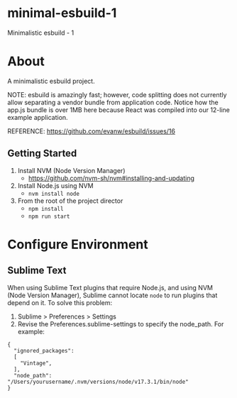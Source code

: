 # minimal-esbuild-1
Minimalistic esbuild - 1

About
=====
A minimalistic esbuild project.

NOTE: esbuild is amazingly fast; however, code splitting does not currently allow separating a vendor bundle from application code.  Notice how the app.js bundle is over 1MB here because React was compiled into our 12-line example application.

REFERENCE: https://github.com/evanw/esbuild/issues/16

Getting Started
---------------
1. Install NVM (Node Version Manager)
    * https://github.com/nvm-sh/nvm#installing-and-updating
2. Install Node.js using NVM
    * `nvm install node`
3. From the root of the project director
    * `npm install`
    * `npm run start`


Configure Environment
=====================

Sublime Text
------------
When using Sublime Text plugins that require Node.js, and using NVM (Node Version Manager), Sublime cannot locate `node` to run plugins that depend on it.  To solve this problem:

1. Sublime > Preferences > Settings
2. Revise the Preferences.sublime-settings to specify the node_path. For example:

```
{
  "ignored_packages":
  [
    "Vintage",
  ],
  "node_path": "/Users/yourusername/.nvm/versions/node/v17.3.1/bin/node"
}
```
